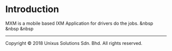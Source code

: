 # Introduction

MXM is a mobile based IXM Application for drivers do the jobs.
&nbsp
&nbsp
&nbsp

---

Copyright © 2018 Unixus Solutions Sdn. Bhd. All rights reserved.

